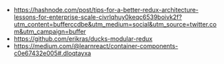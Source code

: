  * https://hashnode.com/post/tips-for-a-better-redux-architecture-lessons-for-enterprise-scale-civrlqhuy0keqc6539boivk2f?utm_content=bufferccdbe&utm_medium=social&utm_source=twitter.com&utm_campaign=buffer
 * https://github.com/erikras/ducks-modular-redux
 * https://medium.com/@learnreact/container-components-c0e67432e005#.dloqtayxa

